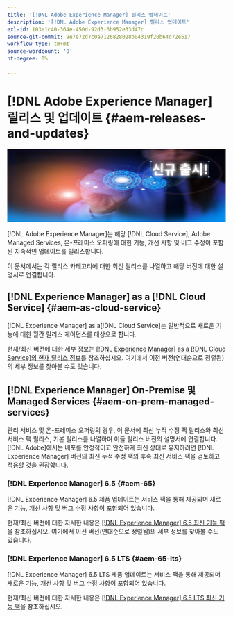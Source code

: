 ```yaml
---
title: '[!DNL Adobe Experience Manager] 릴리스 업데이트'
description: '[!DNL Adobe Experience Manager] 릴리스 업데이트'
exl-id: 103e1c40-364e-450d-92d3-6b952e33d47c
source-git-commit: 9e7e72d7c0a7126828028b04319f20b64d72e517
workflow-type: tm+mt
source-wordcount: '0'
ht-degree: 0%

---
```


# [!DNL Adobe Experience Manager] 릴리스 및 업데이트 {#aem-releases-and-updates}

![[!DNL Experience Manager] 새로운 릴리스](assets/new-aem-releases1.jpeg)

[!DNL Adobe Experience Manager]는 해당 [!DNL Cloud Service], Adobe Managed Services, 온-프레미스 오퍼링에 대한 기능, 개선 사항 및 버그 수정이 포함된 지속적인 업데이트를 릴리스합니다.

이 문서에서는 각 릴리스 카테고리에 대한 최신 릴리스를 나열하고 해당 버전에 대한 설명서로 연결합니다.

## [!DNL Experience Manager] as a [!DNL Cloud Service] {#aem-as-cloud-service}

[!DNL Experience Manager] as a[!DNL Cloud Service]는 일반적으로 새로운 기능에 대한 월간 릴리스 케이던스를 대상으로 합니다.

현재/최신 버전에 대한 세부 정보는 [&#x200B; [!DNL Experience Manager] as a [!DNL Cloud Service]의 현재 릴리스 정보](https://experienceleague.adobe.com/ko/docs/experience-manager-cloud-service/content/release-notes/release-notes/release-notes-current)를 참조하십시오. 여기에서 이전 버전(연대순으로 정렬됨)의 세부 정보를 찾아볼 수도 있습니다.

## [!DNL Experience Manager] On-Premise 및 Managed Services {#aem-on-prem-managed-services}

관리 서비스 및 온-프레미스 오퍼링의 경우, 이 문서에 최신 누적 수정 팩 릴리스와 최신 서비스 팩 릴리스, 기본 릴리스를 나열하며 이들 릴리스 버전의 설명서에 연결합니다. [!DNL Adobe]에서는 배포를 안정적이고 안전하게 최신 상태로 유지하려면 [!DNL Experience Manager] 버전의 최신 누적 수정 팩의 후속 최신 서비스 팩을 검토하고 적용할 것을 권장합니다.

### [!DNL Experience Manager] 6.5 {#aem-65}

[!DNL Experience Manager] 6.5 제품 업데이트는 서비스 팩을 통해 제공되며 새로운 기능, 개선 사항 및 버그 수정 사항이 포함되어 있습니다.

현재/최신 버전에 대한 자세한 내용은 [[!DNL Experience Manager] 6.5 최신 기능 팩](https://experienceleague.adobe.com/ko/docs/experience-manager-65/content/release-notes/release-notes)을 참조하십시오. 여기에서 이전 버전(연대순으로 정렬됨)의 세부 정보를 찾아볼 수도 있습니다.

### [!DNL Experience Manager] 6.5 LTS {#aem-65-lts}

[!DNL Experience Manager] 6.5 LTS 제품 업데이트는 서비스 팩을 통해 제공되며 새로운 기능, 개선 사항 및 버그 수정 사항이 포함되어 있습니다.

현재/최신 버전에 대한 자세한 내용은 [[!DNL Experience Manager] 6.5 LTS 최신 기능 팩](https://experienceleague.adobe.com/ko/docs/experience-manager-65-lts/content/release-notes/release-notes)을 참조하십시오.

